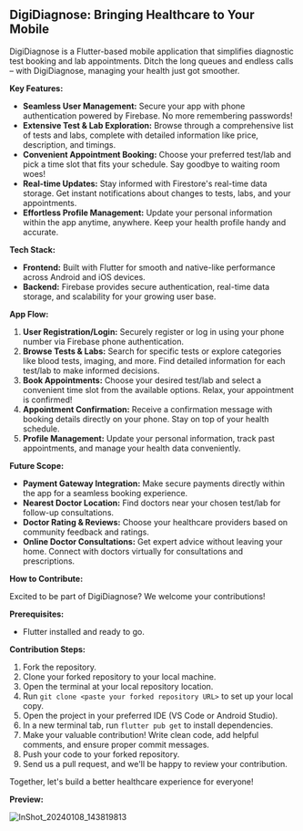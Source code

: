 ## DigiDiagnose: Bringing Healthcare to Your Mobile

DigiDiagnose is a Flutter-based mobile application that simplifies diagnostic test booking and lab appointments. Ditch the long queues and endless calls – with DigiDiagnose, managing your health just got smoother.

**Key Features:**

* **Seamless User Management:** Secure your app with phone authentication powered by Firebase. No more remembering passwords!
* **Extensive Test & Lab Exploration:** Browse through a comprehensive list of tests and labs, complete with detailed information like price, description, and timings.
* **Convenient Appointment Booking:** Choose your preferred test/lab and pick a time slot that fits your schedule. Say goodbye to waiting room woes!
* **Real-time Updates:** Stay informed with Firestore's real-time data storage. Get instant notifications about changes to tests, labs, and your appointments.
* **Effortless Profile Management:** Update your personal information within the app anytime, anywhere. Keep your health profile handy and accurate.

**Tech Stack:**

* **Frontend:** Built with Flutter for smooth and native-like performance across Android and iOS devices.
* **Backend:** Firebase provides secure authentication, real-time data storage, and scalability for your growing user base.

**App Flow:**

1. **User Registration/Login:** Securely register or log in using your phone number via Firebase phone authentication.
2. **Browse Tests & Labs:** Search for specific tests or explore categories like blood tests, imaging, and more. Find detailed information for each test/lab to make informed decisions.
3. **Book Appointments:** Choose your desired test/lab and select a convenient time slot from the available options. Relax, your appointment is confirmed!
4. **Appointment Confirmation:** Receive a confirmation message with booking details directly on your phone. Stay on top of your health schedule.
5. **Profile Management:** Update your personal information, track past appointments, and manage your health data conveniently.

**Future Scope:**

* **Payment Gateway Integration:** Make secure payments directly within the app for a seamless booking experience.
* **Nearest Doctor Location:** Find doctors near your chosen test/lab for follow-up consultations.
* **Doctor Rating & Reviews:** Choose your healthcare providers based on community feedback and ratings.
* **Online Doctor Consultations:** Get expert advice without leaving your home. Connect with doctors virtually for consultations and prescriptions.

**How to Contribute:**

Excited to be part of DigiDiagnose? We welcome your contributions! 

**Prerequisites:**

* Flutter installed and ready to go.

**Contribution Steps:**

1. Fork the repository.
2. Clone your forked repository to your local machine.
3. Open the terminal at your local repository location.
4. Run `git clone <paste your forked repository URL>` to set up your local copy.
5. Open the project in your preferred IDE (VS Code or Android Studio).
6. In a new terminal tab, run `flutter pub get` to install dependencies.
7. Make your valuable contribution! Write clean code, add helpful comments, and ensure proper commit messages.
8. Push your code to your forked repository.
9. Send us a pull request, and we'll be happy to review your contribution.

Together, let's build a better healthcare experience for everyone!

**Preview:**

![InShot_20240108_143819813](https://github.com/prashant07ag/HealthTestBookingApp/assets/136745060/5015eb59-b5bd-42a5-b096-ead1ba7e28a1)


